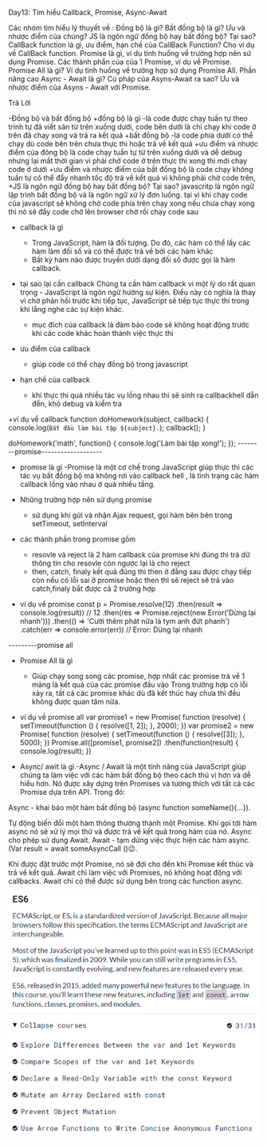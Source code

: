 Day13: Tìm hiểu Callback, Promise, Async-Await

Các nhóm tìm hiểu lý thuyết về :
Đồng bộ là gì? Bất đồng bộ là gì? Ưu và nhược điểm của chúng?
JS là ngôn ngữ đồng bộ hay bất đồng bộ? Tại sao?
CallBack function là gì, ưu điểm, hạn chế của CallBack Function? Cho ví dụ về CallBack function.
Promise là gì, ví dụ tình huống về trường hợp nên sử dụng Promise. Các thành phần của của 1 Promise, ví dụ về Promise.
Promise All là gì? Ví dụ tình huống về trường hợp sử dụng Promise All.
Phần nâng cao
Async - Await là gì? Cú pháp của Asyns-Await ra sao?
Ưu và nhược điểm của Asyns - Await với Promise.



Trả Lời

-Đồng bộ và bất đồng bộ
+đồng bộ là gì
	-là code được chạy tuần tự theo trình tự đã viết sãn từ trên xuống dưới, code bên dưới là chỉ chạy khi code ở trên đã chạy xong và trả ra kết quả
+bất đồng bộ
	-là code phía dưới có thể chạy dù code bên trên chưa thực thi hoặc trả về kết quả
+ưu điểm và nhược điểm của đông bộ
	là code chạy tuần tự từ trên xuống dưới và dễ debug nhưng lại mất thời gian vì phải chở code ở trên thực thi xong thì mới chạy code ở dưới
+ưu điểm và nhược điểm của bất đồng bộ
	là code chạy không tuần tự có thể đẩy nhanh tốc độ trả về kết quả vì không phải chờ code trên, 
+JS là ngôn ngữ đồng bộ hay bất đồng bộ? Tại sao?
	javascritp là ngôn ngữ lập trình bất đồng bộ và là ngôn ngữ xử lý đơn luồng.
	tại vì khi chạy code của javascript sẽ không chờ code phía trên chạy xong nếu chưa chạy xong thì nó sẽ đẩy code chờ lên browser chờ rồi chạy code sau
	

+ callback là gì
	- Trong JavaScript, hàm là đối tượng. Do đó, các hàm có thể lấy các hàm làm đối số và có thể được trả về bởi các hàm khác
 	-  Bất kỳ hàm nào được truyền dưới dạng đối số được gọi là hàm callback.

+ tại sao lại cần callback 
 	Chúng ta cần hàm callback vì một lý do rất quan trọng - JavaScript là ngôn ngữ hướng sự kiện.
Điều này có nghĩa là thay vì chờ phản hồi trước khi tiếp tục, JavaScript sẽ tiếp tục thực thi trong khi lắng nghe các sự kiện khác.
 	- mục đích của callback là đảm bảo code sẽ không hoạt động trước khi các code khác hoàn thành việc thực thi
+ ưu điểm của callback
	- giúp code có thể chạy đồng bộ trong javascript
+ hạn chế của callback
	- khi thực thi quá nhiều tác vụ lồng nhau thì sẽ sinh ra callbackhell dẫn đễn, khó debug và kiểm tra
	
+ví dụ về callback
			function doHomework(subject, callback) {
    console.log(`Bắt đầu làm bài tập ${subject}.`);
    callback();
}

doHomework('math', function() {
    console.log('Làm bài tập xong!');
});
--------promise-------------------
+ promise là gì
	-Promise là một cơ chế trong JavaScript giúp thực thi các tác vụ bất đồng bộ mà không rơi vào callback hell , là tình trạng các hàm callback lồng vào nhau ở quá nhiều tầng.
+ Những trường hợp nên sử dụng promise
	- sử dụng khi gửi và nhận Ajax request, gọi hàm bên bên trong setTimeout, setInterval 
+ các thành phần trong promise gồm
	- resovle và reject là 2 hàm callback của promise khi đúng thì trả dữ thông tin cho resovle còn ngược lại là cho reject
	- then, catch, finaly kết quả đúng thì then ở đằng sau được chạy tiếp còn nếu có lỗi sai ở promise hoặc then thì sẽ reject sẽ trả vào catch,finaly bắt được cả 2 trường hợp

+ ví dụ về promise
	const p = Promise.resolve(12)
  .then(result => console.log(result)) // 12
  .then(res => Promise.reject(new Error('Dừng lại nhanh')))
  .then(() => 'Cười thêm phát nữa là tym anh đứt phanh')
  .catch(err => console.error(err)) // Error: Dừng lại nhanh

---------promise all

+ Promise All là gì
	- Giúp chạy song song các promise, hợp nhất các promise trả về 1 mảng là kết quả của các promise đầu vào
	  Trong trường hợp có lỗi xảy ra, tất cả các promise khác dù đã kết thúc hay chưa thì đều không được quan tâm nữa.
+ ví dụ về promise all
	var promise1 = new Promise(
	    function (resolve) {
	        setTimeout(function () {
	            resolve([1, 2]);
	        }, 2000);
	    })
	var promise2 = new Promise(
	    function (resolve) {
	        setTimeout(function () {
	            resolve([3]);
	        }, 5000);
	    })
	    Promise.all([promise1, promise2])
	    .then(function(result) {
	        console.log(result);
	    })

+ Async/ awit là gì
	-Async / Await là một tính năng của JavaScript giúp chúng ta làm việc với các hàm bất đồng bộ theo cách thú vị hơn và dễ hiểu hơn. Nó được xây dựng trên Promises và tương thích với tất cả các Promise dựa trên API. Trong đó:

Async - khai báo một hàm bất đồng bộ (async function someName(){...}).

Tự động biến đổi một hàm thông thường thành một Promise.
Khi gọi tới hàm async nó sẽ xử lý mọi thứ và được trả về kết quả trong hàm của nó.
Async cho phép sử dụng Await.
Await - tạm dừng việc thực hiện các hàm async. (Var result = await someAsyncCall ()😉.

Khi được đặt trước một Promise, nó sẽ đợi cho đến khi Promise kết thúc và trả về kết quả.
Await chỉ làm việc với Promises, nó không hoạt động với callbacks.
Await chỉ có thể được sử dụng bên trong các function async.


![ES6](./ES6.png)
